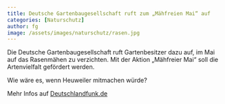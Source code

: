 ```yaml
---
title: Deutsche Gartenbaugesellschaft ruft zum „Mähfreien Mai“ auf
categories: [Naturschutz]
author: fg
image: /assets/images/naturschutz/rasen.jpg
---
```


Die Deutsche Gartenbaugesellschaft ruft Gartenbesitzer dazu auf, im Mai auf das Rasenmähen zu verzichten. Mit der Aktion „Mähfreier Mai“ soll die Artenvielfalt gefördert werden.

Wie wäre es, wenn Heuweiler mitmachen würde?

Mehr Infos auf [Deutschlandfunk.de](https://www.deutschlandfunk.de/deutsche-gartenbaugesellschaft-ruft-zum-maehfreien-mai-auf-104.html)
